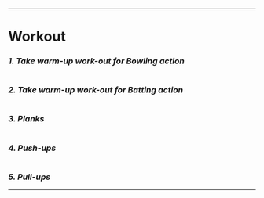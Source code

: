 ***
# Workout

###  *1. Take warm-up work-out for Bowling action*
#

### *2. Take warm-up work-out for Batting action*
#

### *3. Planks*
#

### *4. Push-ups*
#

### *5. Pull-ups*
***
